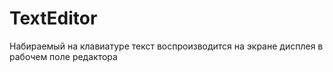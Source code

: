 # TextEditor
 Набираемый на клавиатуре текст воспроизводится на экране дисплея в рабочем поле редактора
